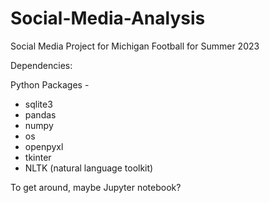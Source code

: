 # Social-Media-Analysis
Social Media Project for Michigan Football for Summer 2023

Dependencies:

Python Packages - 
- sqlite3
- pandas
- numpy
- os
- openpyxl
- tkinter
- NLTK (natural language toolkit)

To get around, maybe Jupyter notebook?





